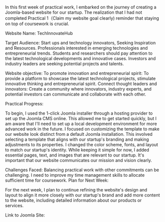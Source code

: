 In this first week of practical work, I embarked on the journey of creating a Joomla-based website for our startup. The realization that I had not completed Practical 1（Claim my website goal clearly) reminder that staying on top of coursework is crucial. 

Website Name: TechInnovateHub

Target Audience: 
Start ups and technology innovators, Seeking Inspiration and Resources. Professionals interested in emerging technologies and entrepreneurial trends. Students and researchers should pay attention to the latest technological developments and innovative cases. Investors and industry leaders are seeking potential projects and talents. 

Website objective: To promote innovation and entrepreneurial spirit: To provide a platform to showcase the latest technological projects, stimulate innovative thinking and entrepreneurial spirit. Connect thought leaders and innovators: Create a community where innovators, industry experts, and potential investors can communicate and collaborate with each other. 

Practical Progress:

 To begin, I used the 1-click Joomla installer through a hosting provider to set up the Joomla CMS online. This allowed me to get started quickly, but I am aware that I'll need to set up a local development environment for more advanced work in the future. I focused on customizing the template to make our website look distinct from a default Joomla installation. This involved selecting a template that aligns with our startup's branding and making adjustments to its properties. I changed the color scheme, fonts, and layout to match our startup's identity. While keeping it simple for now, I added essential pages, text, and images that are relevant to our startup. It's important that our website communicates our mission and vision clearly.

Challenges Faced: Balancing practical work with other commitments can be challenging. I need to improve my time management skills to allocate sufficient time for coursework.
Plan for Next Week:

For the next week, I plan to continue refining the website's design and layout to align it more closely with our startup's brand and add more content to the website, including detailed information about our products or services.

Link to Joomla Site: 
